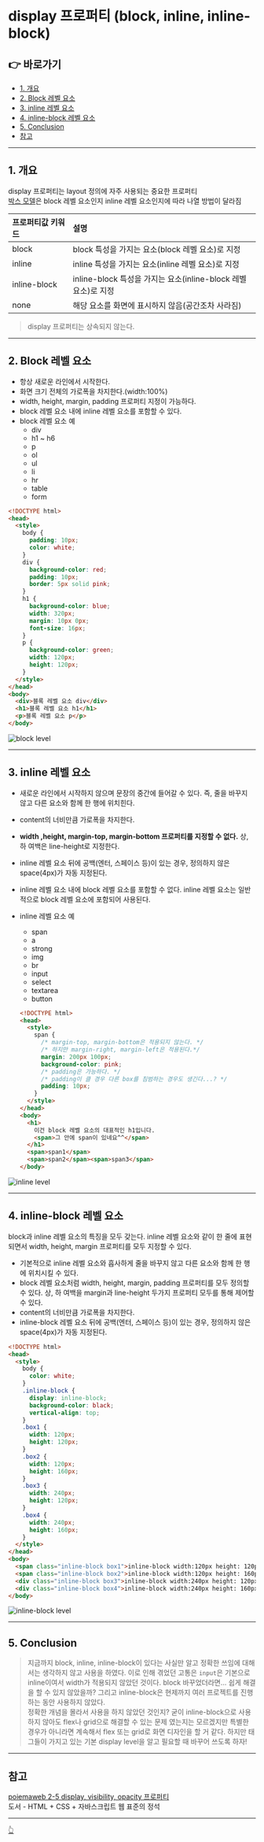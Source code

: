 # display 프로퍼티 (block, inline, inline-block)

## 👉 바로가기

- [1. 개요](#1-개요)
- [2. Block 레벨 요소](#2-block-레벨-요소)
- [3. inline 레벨 요소](#3-inline-레벨-요소)
- [4. inline-block 레벨 요소](#4-inline-block-레벨-요소)
- [5. Conclusion](#5-conclusion)
- [참고](#참고)

---

## 1. 개요

display 프로퍼티는 layout 정의에 자주 사용되는 중요한 프로퍼티  
[박스 모델](./BoxModel.md)은 block 레벨 요소인지 inline 레벨 요소인지에 따라 나열 방법이 달라짐

| 프로퍼티값 키워드 | 설명                                                           |
| :---------------- | :------------------------------------------------------------- |
| block             | block 특성을 가지는 요소(block 레벨 요소)로 지정               |
| inline            | inline 특성을 가지는 요소(inline 레벨 요소)로 지정             |
| inline-block      | inline-block 특성을 가지는 요소(inline-block 레벨 요소)로 지정 |
| none              | 해당 요소를 화면에 표시하지 않음(공간조차 사라짐)              |

> display 프로퍼티는 상속되지 않는다.

---

## 2. Block 레벨 요소

- 항상 새로운 라인에서 시작한다.
- 화면 크기 전체의 가로폭을 차지한다.(width:100%)
- width, height, margin, padding 프로퍼티 지정이 가능하다.
- block 레벨 요소 내에 inline 레벨 요소를 포함할 수 있다.
- block 레벨 요소 예
  - div
  - h1 ~ h6
  - p
  - ol
  - ul
  - li
  - hr
  - table
  - form

```html
<!DOCTYPE html>
<head>
  <style>
    body {
      padding: 10px;
      color: white;
    }
    div {
      background-color: red;
      padding: 10px;
      border: 5px solid pink;
    }
    h1 {
      background-color: blue;
      width: 320px;
      margin: 10px 0px;
      font-size: 16px;
    }
    p {
      background-color: green;
      width: 120px;
      height: 120px;
    }
  </style>
</head>
<body>
  <div>블록 레벨 요소 div</div>
  <h1>블록 레벨 요소 h1</h1>
  <p>블록 레벨 요소 p</p>
</body>
```

![block level](../image/CSS/BlockLevel.png)

---

## 3. inline 레벨 요소

- 새로운 라인에서 시작하지 않으며 문장의 중간에 들어갈 수 있다. 즉, 줄을 바꾸지 않고 다른 요소와 함께 한 행에 위치힌다.
- content의 너비만큼 가로폭을 차지한다.
- **width ,height, margin-top, margin-bottom 프로퍼티를 지정할 수 없다.** 상, 하 여백은 line-height로 지정한다.
- inline 레벨 요소 뒤에 공백(엔터, 스페이스 등)이 있는 경우, 정의하지 않은 space(4px)가 자동 지정된다.
- inline 레벨 요소 내에 block 레벨 요소를 포함할 수 없다. inline 레벨 요소는 일반적으로 block 레벨 요소에 포함되어 사용된다.
- inline 레벨 요소 예

  - span
  - a
  - strong
  - img
  - br
  - input
  - select
  - textarea
  - button

  ```html
  <!DOCTYPE html>
  <head>
    <style>
      span {
        /* margin-top, margin-bottom은 적용되지 않는다. */
        /* 하지만 margin-right, margin-left은 적용된다.*/
        margin: 200px 100px;
        background-color: pink;
        /* padding은 가능하다. */
        /* padding이 클 경우 다른 box를 침범하는 경우도 생긴다...? */
        padding: 10px;
      }
    </style>
  </head>
  <body>
    <h1>
      이건 block 레벨 요소의 대표적인 h1입니다.
      <span>그 안에 span이 있네요^^</span>
    </h1>
    <span>span1</span>
    <span>span2</span><span>span3</span>
  </body>
  ```

![inline level](../image/CSS/InlineLevel.png)

---

## 4. inline-block 레벨 요소

block과 inline 레벨 요소의 특징을 모두 갖는다. inline 레벨 요소와 같이 한 줄에 표현되면서 width, height, margin 프로퍼티를 모두 지정할 수 있다.

- 기본적으로 inline 레벨 요소와 흡사하게 줄을 바꾸지 않고 다른 요소와 함께 한 행에 위치시킬 수 있다.
- block 레벨 요소처럼 width, height, margin, padding 프로퍼티를 모두 정의할 수 있다. 상, 하 여백을 margin과 line-height 두가지 프로퍼티 모두를 통해 제어할 수 있다.
- content의 너비만큼 가로폭을 차지한다.
- inline-block 레벨 요소 뒤에 공백(엔터, 스페이스 등)이 있는 경우, 정의하지 않은 space(4px)가 자동 지정된다.

```html
<!DOCTYPE html>
<head>
  <style>
    body {
      color: white;
    }
    .inline-block {
      display: inline-block;
      background-color: black;
      vertical-align: top;
    }
    .box1 {
      width: 120px;
      height: 120px;
    }
    .box2 {
      width: 120px;
      height: 160px;
    }
    .box3 {
      width: 240px;
      height: 120px;
    }
    .box4 {
      width: 240px;
      height: 160px;
    }
  </style>
</head>
<body>
  <span class="inline-block box1">inline-block width:120px height: 120px</span>
  <span class="inline-block box2">inline-block width:120px height: 160px</span>
  <div class="inline-block box3">inline-block width:240px height: 120px</div>
  <div class="inline-block box4">inline-block width:240px height: 160px</div>
</body>
```

![inline-block level](../image/CSS/InlineBlockLevel.png)

---

## 5. Conclusion

> 지금까지 block, inline, inline-block이 있다는 사실만 알고 정확한 쓰임에 대해서는 생각하지 않고 사용을 하였다. 이로 인해 겪었던 고통은 `input`은 기본으로 inline이여서 width가 적용되지 않았던 것이다. block 바꾸었더라면... 쉽게 해결을 할 수 있지 않았을까? 그리고 inline-block은 현제까지 여러 프로젝트를 진행하는 동안 사용하지 않았다.  
> 정확한 개념을 몰라서 사용을 하지 않았던 것인지? 굳이 inline-block으로 사용하지 않아도 flex나 grid으로 해결할 수 있는 문제 였는지는 모르겠지만 특별한 경우가 아니라면 계속해서 flex 또는 grid로 화면 디자인을 할 거 같다. 하지만 태그들이 가지고 있는 기본 display level을 알고 필요할 때 바꾸어 쓰도록 하자!

---

## 참고

[poiemaweb 2-5 display, visibility, opacity 프로퍼티](https://poiemaweb.com/css3-display)  
도서 - HTML + CSS + 자바스크립트 웹 표준의 정석

---

[👆](#display-프로퍼티-block-inline-inline-block)
